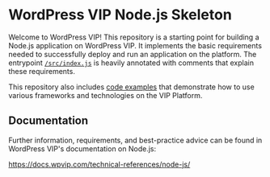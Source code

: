 # WordPress VIP Node.js Skeleton

Welcome to WordPress VIP! This repository is a starting point for building a Node.js application on WordPress VIP. It implements the basic requirements needed to successfully deploy and run an application on the platform. The entrypoint [`/src/index.js`](./src/index.js) is heavily annotated with comments that explain these requirements.

This repository also includes [code examples](./examples) that demonstrate how to use various frameworks and technologies on the VIP Platform.

## Documentation

Further information, requirements, and best-practice advice can be found in WordPress VIP's documentation on Node.js:

https://docs.wpvip.com/technical-references/node-js/
